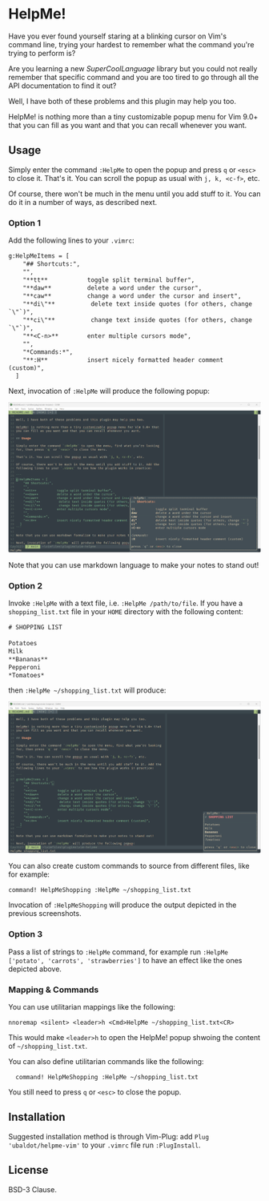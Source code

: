 # HelpMe!

Have you ever found yourself staring at a blinking cursor on Vim's command
line, trying your hardest to remember what the command you're trying to
perform is?

Are you learning a new _SuperCoolLanguage_ library but you could not really
remember that specific command and you are too tired to go through all the API
documentation to find it out?

Well, I have both of these problems and this plugin may help you too.

HelpMe! is nothing more than a tiny customizable popup menu for Vim 9.0+ that
you can fill as you want and that you can recall whenever you want.

## Usage

Simply enter the command `:HelpMe` to open the popup and press `q` or `<esc>`
to close it. That's it. You can scroll the popup as usual with `j, k, <c-f>`,
etc.

Of course, there won't be much in the menu until you add stuff to it. You can
do it in a number of ways, as described next.

### Option 1

Add the following lines to your `.vimrc`:

```
g:HelpMeItems = [
    "## Shortcuts:",
    "",
    "**tt**           toggle split terminal buffer",
    "**daw**          delete a word under the cursor",
    "**caw**          change a word under the cursor and insert",
    "**di\"**          delete text inside quotes (for others, change `\"`)",
    "**ci\"**          change text inside quotes (for others, change `\"`)",
    "**<C-n>**        enter multiple cursors mode",
    "",
    "*Commands:*",
    "**:H**           insert nicely formatted header comment (custom)",
  ]
```

Next, invocation of `:HelpMe` will produce the following popup:

![helpme](/helpme_preview.png)

Note that you can use markdown language to make your notes to stand out!

### Option 2

Invoke `:HelpMe` with a text file, i.e. `:HelpMe /path/to/file`. If you have a
`shopping_list.txt` file in your `HOME` directory with the following content:

```
# SHOPPING LIST

Potatoes
Milk
**Bananas**
Pepperoni
*Tomatoes*
```

then `:HelpMe ~/shopping_list.txt` will produce:

![helpme](/shopping_list.png)

You can also create custom commands to source from different files, like for
example:

```vim
command! HelpMeShopping :HelpMe ~/shopping_list.txt
```

Invocation of `:HelpMeShopping` will produce the output depicted in the
previous screenshots.

### Option 3

Pass a list of strings to `:HelpMe` command, for example run
`:HelpMe ['potato', 'carrots', 'strawberries']` to have an effect like the
ones depicted above.

### Mapping & Commands

You can use utilitarian mappings like the following:

```vim
nnoremap <silent> <leader>h <Cmd>HelpMe ~/shopping_list.txt<CR>
```

This would make `<leader>h` to open the HelpMe! popup shwoing the content of
`~/shopping_list.txt`.

You can also define utilitarian commands like the following:

```vim
  command! HelpMeShopping :HelpMe ~/shopping_list.txt
```

You still need to press `q` or `<esc>` to close the popup.

## Installation

Suggested installation method is through Vim-Plug: add
`Plug 'ubaldot/helpme-vim'` to your `.vimrc` file run `:PlugInstall`.

## License

BSD-3 Clause.
